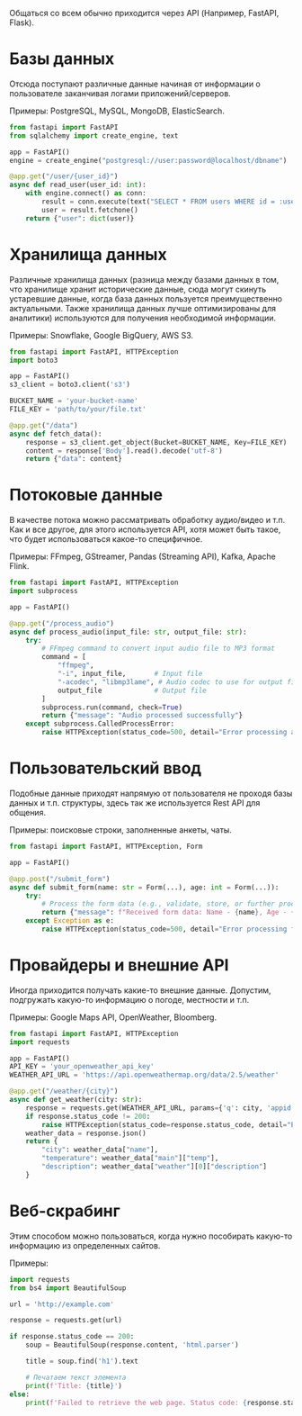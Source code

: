 Общаться со всем обычно приходится через API (Например, FastAPI, Flask).
# Базы данных

Отсюда поступают различные данные начиная от информации о пользователе заканчивая логами приложений/серверов.

Примеры: PostgreSQL, MySQL, MongoDB, ElasticSearch.

``` python
from fastapi import FastAPI
from sqlalchemy import create_engine, text

app = FastAPI()
engine = create_engine("postgresql://user:password@localhost/dbname")

@app.get("/user/{user_id}")
async def read_user(user_id: int):
    with engine.connect() as conn:
        result = conn.execute(text("SELECT * FROM users WHERE id = :user_id"), {"user_id": user_id})
        user = result.fetchone()
    return {"user": dict(user)}
```

# Хранилища данных

Различные хранилища данных (разница между базами данных в том, что хранилище хранит исторические данные, сюда могут скинуть устаревшие данные, когда база данных пользуется преимущественно актуальными. Также хранилища данных лучше оптимизированы для аналитики) используются для получения необходимой информации.

Примеры: Snowflake, Google BigQuery, AWS S3.

``` python
from fastapi import FastAPI, HTTPException
import boto3

app = FastAPI()
s3_client = boto3.client('s3')

BUCKET_NAME = 'your-bucket-name'
FILE_KEY = 'path/to/your/file.txt'

@app.get("/data")
async def fetch_data():
	response = s3_client.get_object(Bucket=BUCKET_NAME, Key=FILE_KEY)
	content = response['Body'].read().decode('utf-8')
	return {"data": content}
```

# Потоковые данные

В качестве потока можно рассматривать обработку аудио/видео и т.п. Как и все другое, для этого используется API, хотя может быть такое, что будет использоваться какое-то специфичное.

Примеры: FFmpeg, GStreamer, Pandas (Streaming API), Kafka, Apache Flink.

``` python
from fastapi import FastAPI, HTTPException
import subprocess

app = FastAPI()

@app.get("/process_audio")
async def process_audio(input_file: str, output_file: str):
    try:
        # FFmpeg command to convert input audio file to MP3 format
        command = [
            "ffmpeg",
            "-i", input_file,       # Input file
            "-acodec", "libmp3lame", # Audio codec to use for output file
            output_file             # Output file
        ]
        subprocess.run(command, check=True)
        return {"message": "Audio processed successfully"}
    except subprocess.CalledProcessError:
        raise HTTPException(status_code=500, detail="Error processing audio")
```

# Пользовательский ввод

Подобные данные приходят напрямую от пользователя не проходя базы данных и т.п. структуры, здесь так же используется Rest API для общения.

Примеры: поисковые строки, заполненные анкеты, чаты.

``` python
from fastapi import FastAPI, HTTPException, Form

app = FastAPI()

@app.post("/submit_form")
async def submit_form(name: str = Form(...), age: int = Form(...)):
    try:
        # Process the form data (e.g., validate, store, or further process)
        return {"message": f"Received form data: Name - {name}, Age - {age}"}
    except Exception as e:
        raise HTTPException(status_code=500, detail="Error processing form data")
```

# Провайдеры и внешние API

Иногда приходится получать какие-то внешние данные. Допустим, подгружать какую-то информацию о погоде, местности и т.п.

Примеры: Google Maps API, OpenWeather, Bloomberg.

``` python
from fastapi import FastAPI, HTTPException
import requests

app = FastAPI()
API_KEY = 'your_openweather_api_key'
WEATHER_API_URL = 'https://api.openweathermap.org/data/2.5/weather'

@app.get("/weather/{city}")
async def get_weather(city: str):
    response = requests.get(WEATHER_API_URL, params={'q': city, 'appid': API_KEY, 'units': 'metric'})
    if response.status_code != 200:
        raise HTTPException(status_code=response.status_code, detail="Error fetching weather data")
    weather_data = response.json()
    return {
        "city": weather_data["name"],
        "temperature": weather_data["main"]["temp"],
        "description": weather_data["weather"][0]["description"]
    }
```

# Веб-скрабинг

Этим способом можно пользоваться, когда нужно пособирать какую-то информацию из определенных сайтов.

Примеры: 

``` python
import requests
from bs4 import BeautifulSoup

url = 'http://example.com'

response = requests.get(url)

if response.status_code == 200:
    soup = BeautifulSoup(response.content, 'html.parser')

    title = soup.find('h1').text

    # Печатаем текст элемента
    print(f'Title: {title}')
else:
    print(f'Failed to retrieve the web page. Status code: {response.status_code}')
```